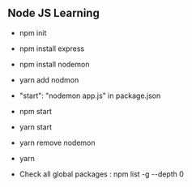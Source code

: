 ## Node JS Learning

- npm init
- npm install express
- npm install nodemon
- yarn add nodmon
- "start": "nodemon app.js" in package.json
- npm start
- yarn start
- yarn remove nodemon
- yarn

- Check all global packages : npm list -g --depth 0
